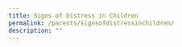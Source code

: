 ```yaml
---
title: Signs of Distress in Children
permalink: /parents/signsofdistressinchildren/
description: ""
---
```

